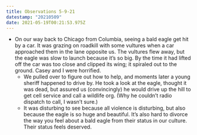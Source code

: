 ```yaml
---
title: Observations 5-9-21
datestamp: "20210509"
date: 2021-05-19T00:21:53.975Z
---
```

- On our way back to Chicago from Columbia, seeing a bald eagle get hit by a car. It was grazing on roadkill with some vultures when a car approached them in the lane opposite us. The vultures flew away, but the eagle was slow to launch because it’s so big. By the time it had lifted off the car was too close and clipped its wing; it spiraled out to the ground. Casey and I were horrified.
	- We pulled over to figure out how to help, and moments later a young sheriff happened to drive by. He took a look at the eagle, thought it was dead, but assured us (convincingly) he would drive up the hill to get cell service and call a wildlife org. (Why he couldn’t radio dispatch to call, I wasn’t sure.)
	- It was disturbing to see because all violence is disturbing, but also because the eagle is so huge and beautiful. It’s also hard to divorce the way you feel about a bald eagle from their status in our culture. Their status feels deserved.